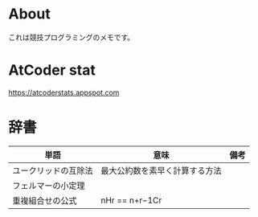 # About

これは競技プログラミングのメモです。

# AtCoder stat
https://atcoderstats.appspot.com

# 辞書

|単語|意味|備考|
|---|---|---|
|ユークリッドの互除法|最大公約数を素早く計算する方法||
|フェルマーの小定理||
|重複組合せの公式|nHr == n+r−1Cr|
